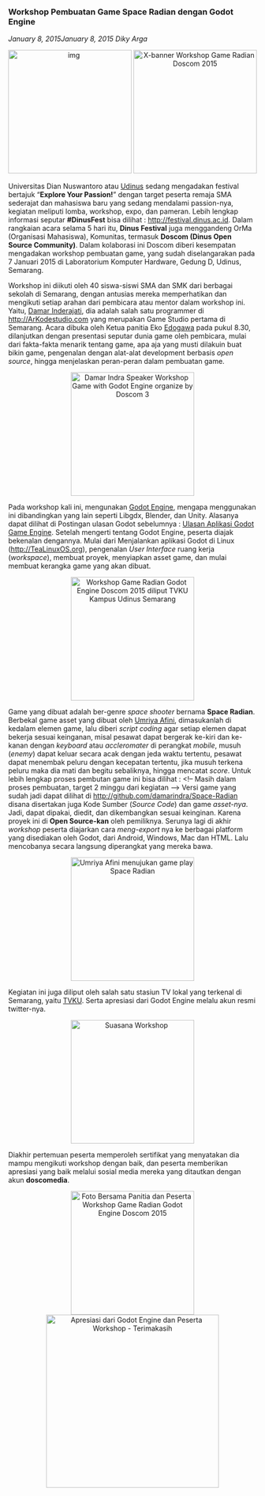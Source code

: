 ### **Workshop Pembuatan Game Space Radian dengan Godot Engine**
_January 8, 2015January 8, 2015 Diky Arga_

<p align="center">
	<img src="./posts/2015-01-08-workshop-pembuatan-game-space-radian-dengan-godot-engine/1.jpg" height="250px" alt="img">
    <img src="./posts/2015-01-08-workshop-pembuatan-game-space-radian-dengan-godot-engine/2.jpg" height="250px" alt="X-banner Workshop Game Radian Doscom 2015">
</p> 

Universitas Dian Nuswantoro atau [Udinus](http://dinus.ac.id/) sedang mengadakan festival bertajuk “**Explore Your Passion!**” dengan target peserta remaja SMA sederajat dan mahasiswa baru yang sedang mendalami passion-nya, kegiatan meliputi lomba, workshop, expo, dan pameran. Lebih lengkap informasi seputar **#DinusFest** bisa dilihat : <http://festival.dinus.ac.id>. Dalam rangkaian acara selama 5 hari itu, **Dinus Festival** juga menggandeng OrMa (Organisasi Mahasiswa), Komunitas, termasuk **Doscom (Dinus Open Source Community)**. Dalam kolaborasi ini Doscom diberi kesempatan mengadakan workshop pembuatan game, yang sudah diselangarakan pada 7 Januari 2015 di Laboratorium Komputer Hardware, Gedung D, Udinus, Semarang.

Workshop ini diikuti oleh 40 siswa-siswi SMA dan SMK dari berbagai sekolah di Semarang, dengan antusias mereka memperhatikan dan mengikuti setiap arahan dari pembicara atau mentor dalam workshop ini. Yaitu, [Damar Inderajati](https://twitter.com/damar_indra), dia adalah salah satu programmer di <http://ArKodestudio.com> yang merupakan Game Studio pertama di Semarang. Acara dibuka oleh Ketua panitia Eko [Edogawa](https://www.facebook.com/Vander.STARK) pada pukul 8.30, dilanjutkan dengan presentasi seputar dunia game oleh pembicara, mulai dari fakta-fakta menarik tentang game, apa aja yang musti dilakuin buat bikin game, pengenalan dengan alat-alat development berbasis _open source_, hingga menjelaskan peran-peran dalam pembuatan game.

<p align="center">
	<img src="./posts/2015-01-08-workshop-pembuatan-game-space-radian-dengan-godot-engine/3.jpg" height="250px" alt="Damar Indra Speaker Workshop Game with Godot Engine organize by Doscom 3">
</p> 

Pada workshop kali ini, mengunakan [Godot Engine](http://godotengine.org/), mengapa menggunakan ini dibandingkan yang lain seperti Libgdx, Blender, dan Unity. Alasanya dapat dilihat di Postingan ulasan Godot sebelumnya : [Ulasan Aplikasi Godot Game Engine](http://doscom.org/blog/ulasan-aplikasi-godot-game-engine/). Setelah mengerti tentang Godot Engine, peserta diajak bekenalan dengannya. Mulai dari Menjalankan aplikasi Godot di Linux (<http://TeaLinuxOS.org>), pengenalan _User Interface_ ruang kerja (_workspace_), membuat proyek, menyiapkan asset game, dan mulai membuat kerangka game yang akan dibuat.

<p align="center">
	<img src="./posts/2015-01-08-workshop-pembuatan-game-space-radian-dengan-godot-engine/4.jpg" height="250px" alt="Workshop Game Radian Godot Engine Doscom 2015 diliput TVKU Kampus Udinus Semarang">
</p> 

Game yang dibuat adalah ber-genre _space shooter_ bernama **Space Radian**. Berbekal game asset yang dibuat oleh [Umriya Afini](https://twitter.com/riya_flames), dimasukanlah di kedalam elemen game, lalu diberi _script coding_ agar setiap elemen dapat bekerja sesuai keinganan, misal pesawat dapat bergerak ke-kiri dan ke-kanan dengan _keyboard_ atau _accleromater_ di perangkat _mobile_, musuh (_enemy_) dapat keluar secara acak dengan jeda waktu tertentu, pesawat dapat menembak peluru dengan kecepatan tertentu, jika musuh terkena peluru maka dia mati dan begitu sebaliknya, hingga mencatat _score_. Untuk lebih lengkap proses pembutan game ini bisa dilihat : <!– Masih dalam proses pembuatan, target 2 minggu dari kegiatan –> Versi game yang sudah jadi dapat dilihat di <http://github.com/damarindra/Space-Radian> disana disertakan juga Kode Sumber (_Source Code_) dan game _asset-nya_. Jadi, dapat dipakai, diedit, dan dikembangkan sesuai keinginan. Karena proyek ini di **Open Source-kan** oleh pemiliknya. Serunya lagi di akhir _workshop_ peserta diajarkan cara _meng-export_ nya ke berbagai platform yang disediakan oleh Godot, dari Android, Windows, Mac dan HTML. Lalu mencobanya secara langsung diperangkat yang mereka bawa.

<p align="center">
	<img src="./posts/2015-01-08-workshop-pembuatan-game-space-radian-dengan-godot-engine/5.jpg" height="250px" alt="Umriya Afini menujukan game play Space Radian">
</p> 

Kegiatan ini juga diliput oleh salah satu stasiun TV lokal yang terkenal di Semarang, yaitu [TVKU](http://tvku.tv/). Serta apresiasi dari Godot Engine melalu akun resmi twitter-nya.

<p align="center">
	<img src="./posts/2015-01-08-workshop-pembuatan-game-space-radian-dengan-godot-engine/6.jpg" height="250px" alt="Suasana Workshop">
</p> 

Diakhir pertemuan peserta memperoleh sertifikat yang menyatakan dia mampu mengikuti workshop dengan baik, dan peserta memberikan apresiasi yang baik melalui sosial media mereka yang ditautkan dengan akun **doscomedia**.

<p align="center">
	<img src="./posts/2015-01-08-workshop-pembuatan-game-space-radian-dengan-godot-engine/7.jpg" height="250px" alt="Foto Bersama Panitia dan Peserta Workshop Game Radian Godot Engine Doscom 2015">
    <br>
	<img src="./posts/2015-01-08-workshop-pembuatan-game-space-radian-dengan-godot-engine/8.png" height="350px" alt="Apresiasi dari Godot Engine dan Peserta Workshop - Terimakasih">
</p> 
